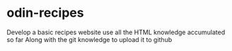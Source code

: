 # odin-recipes
Develop a basic recipes website
use all the HTML knowledge accumulated so far 
Along with the git knowledge to upload it to github
